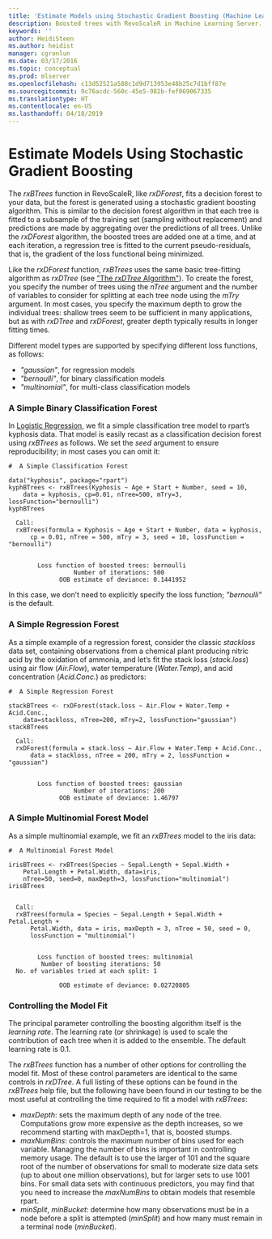 ```yaml
---
title: 'Estimate Models using Stochastic Gradient Boosting (Machine Learning Server) '
description: Boosted trees with RevoScaleR in Machine Learning Server.
keywords: ''
author: HeidiSteen
ms.author: heidist
manager: cgronlun
ms.date: 03/17/2016
ms.topic: conceptual
ms.prod: mlserver
ms.openlocfilehash: c13d52521a588c1d9d713953e48b25c7d1bff87e
ms.sourcegitcommit: 9c76acdc-560c-45e5-982b-fef069067335
ms.translationtype: HT
ms.contentlocale: en-US
ms.lasthandoff: 04/18/2019
---
```

# <a name="estimate-models-using-stochastic-gradient-boosting"></a>Estimate Models Using Stochastic Gradient Boosting 

The *rxBTrees* function in RevoScaleR, like *rxDForest*, fits a decision forest to your data, but the forest is generated using a stochastic gradient boosting algorithm. This is similar to the decision forest algorithm in that each tree is fitted to a subsample of the training set (sampling without replacement) and predictions are made by aggregating over the predictions of all trees. Unlike the *rxDForest* algorithm, the boosted trees are added one at a time, and at each iteration, a regression tree is fitted to the current pseudo-residuals, that is, the gradient of the loss functional being minimized.

Like the *rxDForest* function, *rxBTrees* uses the same basic tree-fitting algorithm as *rxDTree* (see ["The *rxDTree* Algorithm"](how-to-revoscaler-decision-tree.md#the-rxdtree-algorithm)). To create the forest, you specify the number of trees using the *nTree* argument and the number of variables to consider for splitting at each tree node using the *mTry* argument. In most cases, you specify the maximum depth to grow the individual trees: shallow trees seem to be sufficient in many applications, but as with *rxDTree* and *rxDForest*, greater depth typically results in longer fitting times.

Different model types are supported by specifying different loss functions, as follows:

-   *"gaussian"*, for regression models
-   *"bernoulli"*, for binary classification models
-   *"multinomial"*, for multi-class classification models

### <a name="a-simple-binary-classification-forest"></a>A Simple Binary Classification Forest

In [Logistic Regression](how-to-revoscaler-logistic-regression.md), we fit a simple classification tree model to rpart’s kyphosis data. That model is easily recast as a classification decision forest using *rxBTrees* as follows. We set the *seed* argument to ensure reproducibility; in most cases you can omit it:

    #  A Simple Classification Forest
      
    data("kyphosis", package="rpart")
    kyphBTrees <- rxBTrees(Kyphosis ~ Age + Start + Number, seed = 10,
        data = kyphosis, cp=0.01, nTree=500, mTry=3, lossFunction="bernoulli")
    kyphBTrees

      Call:
      rxBTrees(formula = Kyphosis ~ Age + Start + Number, data = kyphosis, 
          cp = 0.01, nTree = 500, mTry = 3, seed = 10, lossFunction = "bernoulli")
      
      
            Loss function of boosted trees: bernoulli 
                      Number of iterations: 500 
                  OOB estimate of deviance: 0.1441952 
      

In this case, we don’t need to explicitly specify the loss function; *"bernoulli"* is the default.

### <a name="a-simple-regression-forest"></a>A Simple Regression Forest

As a simple example of a regression forest, consider the classic *stackloss* data set, containing observations from a chemical plant producing nitric acid by the oxidation of ammonia, and let’s fit the stack loss (*stack.loss*) using air flow (*Air.Flow*), water temperature (*Water.Temp*), and acid concentration (*Acid.Conc.*) as predictors:

    #  A Simple Regression Forest
      
    stackBTrees <- rxDForest(stack.loss ~ Air.Flow + Water.Temp + Acid.Conc.,
        data=stackloss, nTree=200, mTry=2, lossFunction="gaussian")
    stackBTrees

      Call:
      rxDForest(formula = stack.loss ~ Air.Flow + Water.Temp + Acid.Conc., 
          data = stackloss, nTree = 200, mTry = 2, lossFunction = "gaussian")
      
      
            Loss function of boosted trees: gaussian 
                      Number of iterations: 200 
                  OOB estimate of deviance: 1.46797
      
### <a name="a-simple-multinomial-forest-model"></a>A Simple Multinomial Forest Model

As a simple multinomial example, we fit an *rxBTrees* model to the iris data:

    #  A Multinomial Forest Model
      
    irisBTrees <- rxBTrees(Species ~ Sepal.Length + Sepal.Width + 
        Petal.Length + Petal.Width, data=iris,
        nTree=50, seed=0, maxDepth=3, lossFunction="multinomial")
    irisBTrees


      Call:
      rxBTrees(formula = Species ~ Sepal.Length + Sepal.Width + Petal.Length + 
          Petal.Width, data = iris, maxDepth = 3, nTree = 50, seed = 0, 
          lossFunction = "multinomial")
      
      
            Loss function of boosted trees: multinomial 
             Number of boosting iterations: 50 
      No. of variables tried at each split: 1 
      
                  OOB estimate of deviance: 0.02720805  
      
### <a name="controlling-the-model-fit"></a>Controlling the Model Fit

The principal parameter controlling the boosting algorithm itself is the *learning rate*. The learning rate (or shrinkage) is used to scale the contribution of each tree when it is added to the ensemble. The default learning rate is 0.1.

The *rxBTrees* function has a number of other options for controlling the model fit. Most of these control parameters are identical to the same controls in *rxDTree*. A full listing of these options can be found in the *rxBTrees* help file, but the following have been found in our testing to be the most useful at controlling the time required to fit a model with *rxBTrees*:

-   *maxDepth*: sets the maximum depth of any node of the tree. Computations grow more expensive as the depth increases, so we recommend starting with maxDepth=1, that is, boosted stumps.
-   *maxNumBins*: controls the maximum number of bins used for each variable. Managing the number of bins is important in controlling memory usage. The default is to use the larger of 101 and the square root of the number of observations for small to moderate size data sets (up to about one million observations), but for larger sets to use 1001 bins. For small data sets with continuous predictors, you may find that you need to increase the *maxNumBins* to obtain models that resemble rpart.
-   *minSplit*, *minBucket*: determine how many observations must be in a node before a split is attempted (*minSplit*) and how many must remain in a terminal node (*minBucket*).
